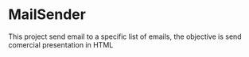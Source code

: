 # MailSender
This project send email to a specific list of emails, the objective is send comercial presentation in HTML